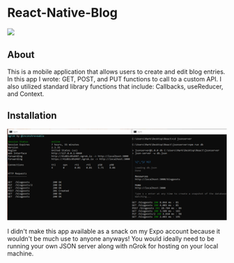 # React-Native-Blog
![](https://thumbs.gfycat.com/FemaleAcceptableFinwhale-size_restricted.gif)

## About 
This is a mobile application that allows users to create and edit blog entries. In this app I wrote: GET, POST, and PUT functions to call to a custom API. I also utilized standard library functions that include: Callbacks, useReducer, and Context.

## Installation

![server image](assets/jsonserver.png)

I didn't make this app available as a snack on my Expo account because it wouldn't be much use to anyone anyways! You would ideally need to be running your own JSON server along with nGrok for hosting on your local machine. 
